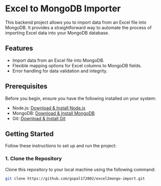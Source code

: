 # Excel to MongoDB Importer

This backend project allows you to import data from an Excel file into MongoDB. It provides a straightforward way to automate the process of importing Excel data into your MongoDB database.

## Features

- Import data from an Excel file into MongoDB.
- Flexible mapping options for Excel columns to MongoDB fields.
- Error handling for data validation and integrity.

## Prerequisites

Before you begin, ensure you have the following installed on your system:

- Node.js: [Download & Install Node.js](https://nodejs.org/en/download/)
- MongoDB: [Download & Install MongoDB](https://www.mongodb.com/try/download/community)
- Git: [Download & Install Git](https://git-scm.com/downloads)

## Getting Started

Follow these instructions to set up and run the project:

### 1. Clone the Repository

Clone this repository to your local machine using the following command:

```bash
git clone https://github.com/gopal172002/excel2mongo-import.git
